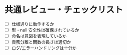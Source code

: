 # 共通レビュー・チェックリスト

- [ ] 仕様通りに動作するか
- [ ] 型・null 安全性は確保されているか
- [ ] 命名は意図を表現しているか
- [ ] 責務分離と関数の長さは適切か
- [ ] ログ/エラーハンドリングは十分か

